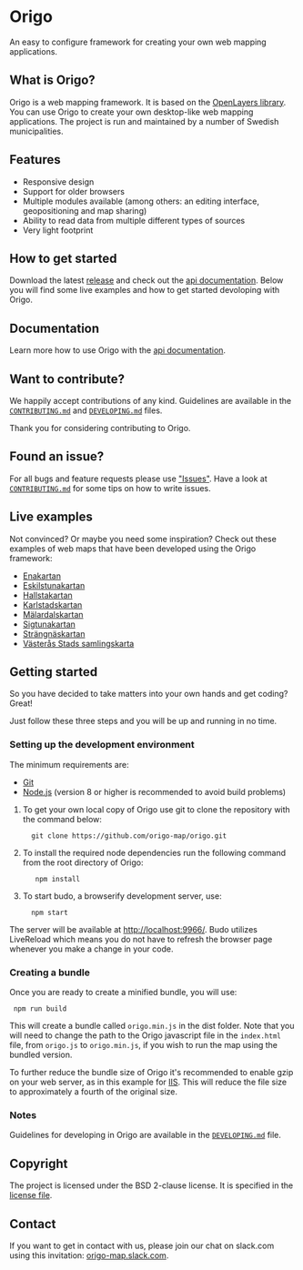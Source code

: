 # Origo

An easy to configure framework for creating your own web mapping applications.

## What is Origo?

Origo is a web mapping framework. It is based on the [OpenLayers library](https://github.com/openlayers/openlayers). You can use Origo to create your own desktop-like web mapping applications. The project is run and maintained by a number of Swedish municipalities.

## Features

 * Responsive design
 * Support for older browsers
 * Multiple modules available (among others: an editing interface, geopositioning and map sharing)
 * Ability to read data from multiple different types of sources
 * Very light footprint

## How to get started

Download the latest [release](https://github.com/origo-map/origo/releases/) and check out the [api documentation](https://origo-map.github.io/api-documentation/latest/#origo-api). Below you will find some live examples and how to get started devoloping with Origo.

## Documentation

Learn more how to use Origo with the [api documentation](https://origo-map.github.io/api-documentation/latest/#origo-api).

## Want to contribute?
We happily accept contributions of any kind. Guidelines are available in the [`CONTRIBUTING.md`](https://github.com/origo-map/origo/blob/master/CONTRIBUTING.md) and [`DEVELOPING.md`](https://github.com/origo-map/origo/blob/master/DEVELOPING.md) files.

Thank you for considering contributing to Origo.

## Found an issue?
For all bugs and feature requests please use ["Issues"](https://github.com/origo-map/origo/issues). Have a look at [`CONTRIBUTING.md`](https://github.com/origo-map/origo/blob/master/CONTRIBUTING.md) for some tips on how to write issues.

## Live examples
Not convinced? Or maybe you need some inspiration? Check out these examples of web maps that have been developed using the Origo framework:
 * [Enakartan](http://karta.enkoping.se)
 * [Eskilstunakartan](https://karta.eskilstuna.se)
 * [Hallstakartan](http://karta.hallstahammar.se)
 * [Karlstadskartan](http://gi.karlstad.se)
 * [Mälardalskartan](http://www.malardalskartan.se)
 * [Sigtunakartan](https://karta.sigtuna.se)
 * [Strängnäskartan](https://karta.strangnas.se)
 * [Västerås Stads samlingskarta](http://kartor.vasteras.se/sam)

## Getting started
So you have decided to take matters into your own hands and get coding? Great!

Just follow these three steps and you will be up and running in no time.

### Setting up the development environment
The minimum requirements are:

  * [Git](https://git-scm.com/)
  * [Node.js](https://nodejs.org/) (version 8 or higher is recommended to avoid build problems)

 1. To get your own local copy of Origo use git to clone the repository with the command below:

   		  git clone https://github.com/origo-map/origo.git

 2. To install the required node dependencies run the following command from the root directory of Origo:

  		   npm install

 3. To start budo, a browserify development server, use:

   		  npm start

The server will be available at <http://localhost:9966/>. Budo utilizes LiveReload which means you do not have to refresh the browser page whenever you make a change in your code.

### Creating a bundle
Once you are ready to create a minified bundle, you will use:

     npm run build

This will create a bundle called `origo.min.js` in the dist folder. Note that you will need to change the path to the Origo javascript file in the `index.html` file, from `origo.js` to `origo.min.js`, if you wish to run the map using the bundled version.

To further reduce the bundle size of Origo it's recommended to enable gzip on your web server, as in this example for [IIS](https://docs.microsoft.com/en-us/iis/configuration/system.webserver/httpcompression/). This will reduce the file size to approximately a fourth of the original size.

### Notes
Guidelines for developing in Origo are available in the [`DEVELOPING.md`](https://github.com/origo-map/origo/blob/master/DEVELOPING.md) file.

## Copyright
The project is licensed under the BSD 2-clause license. It is specified in the [license file](LICENSE.txt).

## Contact
If you want to get in contact with us, please join our chat on slack.com using this invitation: [origo-map.slack.com](https://join.slack.com/t/origo-map/shared_invite/enQtMjU0OTQ5MzcxMDQ3LTA4ZDBlNjI0Mzc2NzI0NTE1ZjAzMGY2ODIxZjdlNDdiNjRkNjhjZTFiNThjNWM0NmM5ZTIyYjBjNmZkM2Y2NTI).
